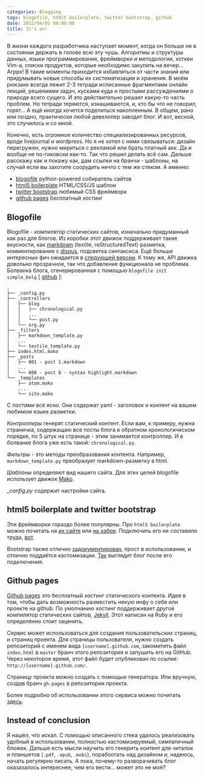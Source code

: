 ```yaml
---
categories: Blogging
tags: blogofile, html5 boilerplate, twitter bootstrap, github
date: 2012/04/01 00:00:00
title: It's on!
---
```


В жизни каждого разработчика наступает момент, когда он больше не в состоянии держать в голове всю эту чушь. Алгоритмы и структуры данных, языки программирования, фреймворки и методологии, хоткеи Vim-а, списки продуктов, которые необходимо закупить на вечер... Агррх! В такие моменты приходится избавляться от части знаний или придумывать новые способы их систематизации и хранения. В моём рюкзаке всегда лежит 2-3 тетради исписанные фрагментами онлайн лекций, решениями задач, кусками куда и простыми рассуждениями о природе всего сущего. И это действительно решает какую-то часть проблем. Но тетради теряются, изнашиваются, и, кто бы что не говорил, горят... А ещё иногда хочется поделиться накопленным. В общем, рано или поздно, практически любой девелопер заводит блог. И вот, весной, это случилось и со мной.

Конечно, есть огромное количество специализированных ресурсов, вроде livejournal и wordpress. Но я не хотел с ними связываться: дизайн перегружен, нужно мириться с рекламой или брать платный акк. Да и вообще не по-гиковски как-то. Так что решил делать всё сам. Дальше расскажу как и покажу как, дам ссылки на бранчи - шаблоны, на случай если вы захотите соорудить нечто с тем же стеком. А именно:

*   [blogofile](http://www.blogofile.com/) python-powered собиратель сайтов
*   [html5 boilerplate](http://html5boilerplate.com/) HTML/CSS/JS шаблон
*   [twitter bootstrap]() любимый CSS фреймворк
*   [github pages]() бесплатный хостинг

## Blogofile

Blogofile - компилятор статических сайтов, изначально придуманный как раз для блогов. Из коробки этот движок поддерживает такие вкусности, как [markdown]() (textile, reStructuredText) разметка, комментирование с [disqus](), подсветка синтаксиса. Ещё больше интересных фич ожидается в [следующей версии](http://www.blogofile.com/blog/2011/04/30/preview-of-blogofile-0.8/). К тому же, API движка довольно прозрачное, так что добавление функционала не проблема. Болванка блога, сгенерированная с помощью `blogofile init simple_bolg` [ [github]() ]:

    .
    ├── _config.py
    ├── _controllers
    │   ├── blog
    │   │   ├── chronological.py
    │   │   ...
    │   │   └── post.py
    │   └── org.py
    ├── _filters
    │   ├── markdown_template.py
    │   ...
    │   └── textile_template.py
    ├── index.html.mako
    ├── _posts
    │   ├── 001 - post 1.markdown
    |   ...
    │   └── 008 - post 8 - syntax highlight.markdown
    └── _templates
        ├── atom.mako
        ...
        └── site.mako

С *постами* всё ясно. Они содержат yaml - заголовок и контент на вашем любимом языке разметки.

*Контроллеры* генерят статический контент. Если вам, к примеру, нужна страничка, содержащаю все посты блога в обратном хронологическом порядке, по 5 штук на странице - этим занимается контроллер. И в болванке блога уже есть такой: `chronological.py`. 

*Фильтры* - это методы преобразования контента. Например, `markdown_template.py` преобразует markdown-разметку в html.

*Шаблоны* определяют вид нашего сайта. Для этих целей blogofile использует движок [Mako]().

*_config.py* содержит настройки сайта.


## html5 boilerplate and twitter bootstrap

Эти фреймворки гораздо более популярны. Про `html5 boilerplate` можно почитать на [их сайте]() или [на хабре](). Подключить его не составило труда, [вот]().

Bootstrap также отлично [задокументирован](), прост в использовании, и отлично поддаётся кастомизации. [Так]() выглядит блог после его подключения.

## Github pages

[Github pages](http://pages.github.com/) это бесплатный хостинг статического контента. Идея в том, чтобы дать возможность разместить некую инфу о себе или проекте на github. По умолчанию хостинг поддерживает другой компилятор статических сайтов, [Jekyll](https://github.com/mojombo/jekyll). Этот написан на Ruby и его определённо стоит заценить.

Сервис может использоваться для создания пользовательских страниц, и страниц проекта. Для страницы пользователя, нужно создать репозиторий с именем вида `[username].github.com`, закомитить файл `index.html` в `master` бранч этого репозитория и запушить его на GitHub. Через некоторое время, этот файл будет опубликован по ссылке: `http://[username].github.com/`.

Страницу проекта можно создать с помощью генератора. Или вручную, создав бранч `gh-pages` в репозитории проекта.

Более подробно об использовании этого сервиса можно почитать [здесь](http://help.github.com/pages/).

## Instead of conclusion

Я нашёл, что искал. С помощью описанного стека удалось реализовать удобный в использовании, полностью кастомизируемый, симпатичный бложек. Дальше есть мысли научить его генерить контент для читалок и планшетов (`.pdf`, `.epub`, `.mobi`), порабоотать над дизайном и, надеюсь, начать регулярно писать. А пока, почему-то разворачивать блог оказазалось интереснее, чем его вести... может это не моё?
